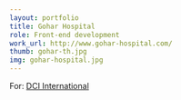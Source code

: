 ```yaml
---
layout: portfolio
title: Gohar Hospital
role: Front-end development
work_url: http://www.gohar-hospital.com/
thumb: gohar-th.jpg
img: gohar-hospital.jpg
---
```

For: <a href="http://dci-international.com" target="_blank">DCI International</a>

